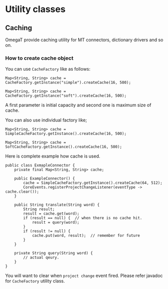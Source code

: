 # Utility classes

## Caching 

OmegaT provide caching utility for MT connectors, dictionary drivers and so on.

### How to create cache object

You can use `CacheFactory` like as follows:

    Map<String, String> cache = CacheFactory.getInstance("simple").createCache(16, 500);

    Map<String, String> cache = CacheFactory.getInstance("soft").createCache(16, 500);

A first parameter is initial capacity and second one is maximum size of cache.

You can also use individual factory like;

    Map<String, String> cache = SimpleCacheFactory.getInstance().createCache(16, 500);
    
    Map<String, String> cache = SoftCacheFactory.getInstance().createCache(16, 500);


Here is complete example how cache is used.


    public class ExmapleConnector {
        private final Map<String, String> cache;

        public ExampleConnector() {
            cache = SimpleCacheFactory.getInstance().createCache(64, 512);
            CoreEvents.registerProjectChangeListener(eventType -> cache.clear());
        }

        public String translate(String word) {
            String result;
            result = cache.get(word);
            if (result == null) {  // when there is no cache hit.
                result = query(word);
            }
            if (result != null) {
                cache.put(word, result);  // remember for future
            }
        }

        private String query(String word) {
            // actual qeury.
        }
    }

You will want to clear when `project change` event fired. Please refer javadoc for `CacheFactory` utility class.
